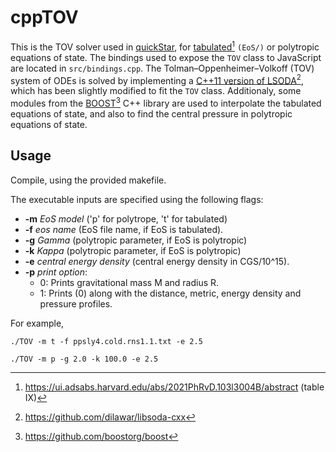 # cppTOV

This is the TOV solver used in [quickStar](https://github.com/esmyrnio/quickStar), for [tabulated](https://ui.adsabs.harvard.edu/abs/2021PhRvD.103l3004B/abstract)[^1] ```(EoS/)``` or polytropic equations of state. The bindings used to expose the ```TOV``` class to JavaScript are located in ```src/bindings.cpp```.
The Tolman–Oppenheimer–Volkoff (TOV) system of ODEs is solved by implementing a [C++11 version of LSODA](https://github.com/dilawar/libsoda-cxx)[^2], which has been slightly modified to fit the ```TOV``` class. 
Additionaly, some modules from the [BOOST](https://github.com/boostorg/boost)[^3] C++ library are used to interpolate the tabulated equations of state, 
and also to find the central pressure in polytropic equations of state.

## Usage

Compile, using the provided makefile.

The executable inputs are specified using the following flags:

- **-m** *EoS model* ('p' for polytrope, 't' for tabulated)
- **-f** *eos name* (EoS file name, if EoS is tabulated).
- **-g** *Gamma* (polytropic parameter, if EoS is polytropic)
- **-k** *Kappa* (polytropic parameter, if EoS is polytropic)
- **-e** *central energy density* (central energy density in CGS/10^15).
- **-p** *print option*:
    -  0: Prints gravitational mass M and radius R.
    -  1: Prints (0) along with the distance, metric, energy density and pressure profiles.

For example,

```
./TOV -m t -f ppsly4.cold.rns1.1.txt -e 2.5
```
```
./TOV -m p -g 2.0 -k 100.0 -e 2.5
```


[^1]:https://ui.adsabs.harvard.edu/abs/2021PhRvD.103l3004B/abstract (table IX)
[^2]:https://github.com/dilawar/libsoda-cxx
[^3]:https://github.com/boostorg/boost

